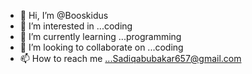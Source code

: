 - 👋 Hi, I’m @Booskidus
- 👀 I’m interested in ...coding 
- 🌱 I’m currently learning ...programming 
- 💞️ I’m looking to collaborate on ...coding 
- 📫 How to reach me ...Sadiqabubakar657@gmail.com 

<!---
Booskidus/Booskidus is a ✨ special ✨ repository because its `README.md` (this file) appears on your GitHub profile.
You can click the Preview link to take a look at your changes.
--->
